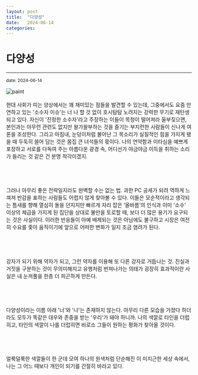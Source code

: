 ```yaml
---
layout: post
title:  "다양성"
date:   2024-06-14
categories:
---
```


다양성
=============
- - -
  <sup>date:   2024-06-14</sup>

<div class="img-box">
   <img src="/a-damp-maple-leaf/contents/paint2.jpg" alt="paint">
</div>

<br>
현대 사회가 띠는 양상에서는 꽤 재미있는 점들을 발견할 수 있는데, 그중에서도 요즘 만연하고 있는 '소수자 이슈'는 너 나 할 것 없이 호시탐탐 노려지는 강력한 무기로 재탄생되고 있다. 자신이 '진정한 소수자'라고 주장하는 이들이 목청이 떨어져라 울부짖으면, 본인과는 아무런 관련도 없지만 왈가왈부하는 것을 즐기는 부지런한 사람들이 신나게 여론을 조성한다. 그리고 마침내, 눈덩이처럼 불어난 그 목소리가 실질적인 힘을 가지게 됐을 때 두둑히 쓸어 담는 것은 몸집 큰 녀석들의 몫이다. 나의 연약함과 이타심을 예쁘게 포장하고 서로를 다독여 주는 아름다운 광경 속, 어디선가 야금야금 이득을 취하는 소리가 들리는 것 같은 건 분명 착각이겠지.
<h6>　</h6>
그러나 아무리 좋은 전략일지라도 완벽할 수는 없는 법. 과한 PC 공세가 되려 역하게 느껴져 반감을 표하는 사람들도 어렵지 않게 찾아볼 수 있다. 이들은 모순적이라고 생각되는 틈새를 향해 열심히 돌을 던지지만 빠르게 자리 잡은 ‘올바름’의 인식과 이미 '소수' 이상의 체급을 가지게 된 집단을 상대로 불만을 토로할 때, 보다 더 많은 용기가 요구되는 것은 사실이다. 이러한 반응들이 아예 배제되는 것은 아님에도 불구하고 시장은 여전히 수요를 좇아 움직이기에 앞으로 어떠한 변화가 일지 조금 염려가 된다.
<h6>　</h6>
강자가 되기 위해 약자가 되고, 그런 약자를 이용해 또 다른 강자로 거듭나는 것. 진실과 거짓을 구분하는 것이 무의미해지고 유행처럼 번져나가는 의태가 굉장히 효과적이란 사실은 내 눈꺼풀을 한층 더 피곤하게 만든다.
<h6>　</h6>
다양성이라는 이름 아래 '너'와 '나'는 존재하지 않는다. 아무리 다른 모습을 가졌다 하더라도 모두가 똑같은 대우와 존중을 받는 '우리'가 돼야 하니까. 나의 색깔로 타인을 더럽히고, 타인의 색깔이 나를 더럽히면 비로소 그들이 원하는 평화가 찾아올 것이다.
<h6>　</h6>
얼룩덜룩한 색깔들이 한 군데 모여 하나의 원색처럼 단순해진 이 미지근한 세상 속에서, 나는 그 어느 때보다 개인이 되기를 간절히 바라고 있다.
<h6>　</h6>
